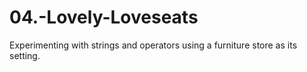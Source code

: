 # 04.-Lovely-Loveseats
Experimenting with strings and operators using a furniture store as its setting.
